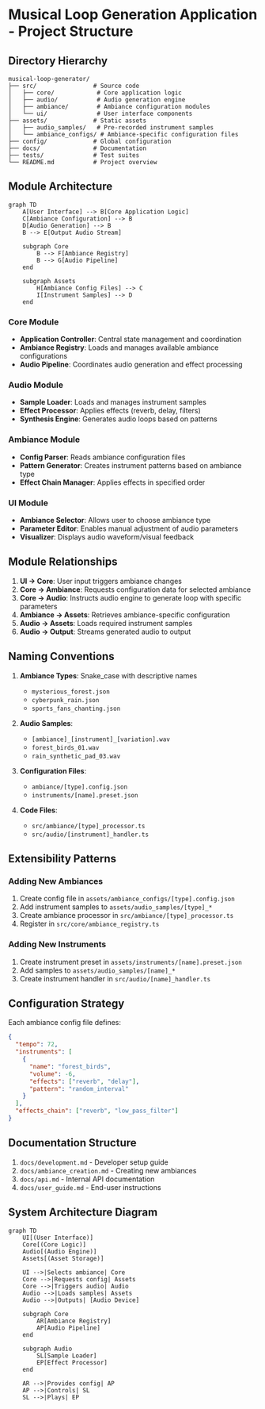 # Musical Loop Generation Application - Project Structure

## Directory Hierarchy
```
musical-loop-generator/
├── src/                # Source code
│   ├── core/            # Core application logic
│   ├── audio/           # Audio generation engine
│   ├── ambiance/        # Ambiance configuration modules
│   └── ui/              # User interface components
├── assets/             # Static assets
│   ├── audio_samples/   # Pre-recorded instrument samples
│   └── ambiance_configs/ # Ambiance-specific configuration files
├── config/             # Global configuration
├── docs/               # Documentation
├── tests/              # Test suites
└── README.md           # Project overview
```

## Module Architecture
```mermaid
graph TD
    A[User Interface] --> B[Core Application Logic]
    C[Ambiance Configuration] --> B
    D[Audio Generation] --> B
    B --> E[Output Audio Stream]
    
    subgraph Core
        B --> F[Ambiance Registry]
        B --> G[Audio Pipeline]
    end
    
    subgraph Assets
        H[Ambiance Config Files] --> C
        I[Instrument Samples] --> D
    end
```

### Core Module
- **Application Controller**: Central state management and coordination
- **Ambiance Registry**: Loads and manages available ambiance configurations
- **Audio Pipeline**: Coordinates audio generation and effect processing

### Audio Module
- **Sample Loader**: Loads and manages instrument samples
- **Effect Processor**: Applies effects (reverb, delay, filters)
- **Synthesis Engine**: Generates audio loops based on patterns

### Ambiance Module
- **Config Parser**: Reads ambiance configuration files
- **Pattern Generator**: Creates instrument patterns based on ambiance type
- **Effect Chain Manager**: Applies effects in specified order

### UI Module
- **Ambiance Selector**: Allows user to choose ambiance type
- **Parameter Editor**: Enables manual adjustment of audio parameters
- **Visualizer**: Displays audio waveform/visual feedback

## Module Relationships
1. **UI → Core**: User input triggers ambiance changes
2. **Core → Ambiance**: Requests configuration data for selected ambiance
3. **Core → Audio**: Instructs audio engine to generate loop with specific parameters
4. **Ambiance → Assets**: Retrieves ambiance-specific configuration
5. **Audio → Assets**: Loads required instrument samples
6. **Audio → Output**: Streams generated audio to output

## Naming Conventions
1. **Ambiance Types**: Snake_case with descriptive names
   - `mysterious_forest.json`
   - `cyberpunk_rain.json`
   - `sports_fans_chanting.json`

2. **Audio Samples**: 
   - `[ambiance]_[instrument]_[variation].wav`
   - `forest_birds_01.wav`
   - `rain_synthetic_pad_03.wav`

3. **Configuration Files**:
   - `ambiance/[type].config.json`
   - `instruments/[name].preset.json`

4. **Code Files**:
   - `src/ambiance/[type]_processor.ts`
   - `src/audio/[instrument]_handler.ts`

## Extensibility Patterns
### Adding New Ambiances
1. Create config file in `assets/ambiance_configs/[type].config.json`
2. Add instrument samples to `assets/audio_samples/[type]_*`
3. Create ambiance processor in `src/ambiance/[type]_processor.ts`
4. Register in `src/core/ambiance_registry.ts`

### Adding New Instruments
1. Create instrument preset in `assets/instruments/[name].preset.json`
2. Add samples to `assets/audio_samples/[name]_*`
3. Create instrument handler in `src/audio/[name]_handler.ts`

## Configuration Strategy
Each ambiance config file defines:
```json
{
  "tempo": 72,
  "instruments": [
    {
      "name": "forest_birds",
      "volume": -6,
      "effects": ["reverb", "delay"],
      "pattern": "random_interval"
    }
  ],
  "effects_chain": ["reverb", "low_pass_filter"]
}
```

## Documentation Structure
1. `docs/development.md` - Developer setup guide
2. `docs/ambiance_creation.md` - Creating new ambiances
3. `docs/api.md` - Internal API documentation
4. `docs/user_guide.md` - End-user instructions

## System Architecture Diagram
```mermaid
graph TD
    UI[(User Interface)]
    Core[(Core Logic)]
    Audio[(Audio Engine)]
    Assets[(Asset Storage)]
    
    UI -->|Selects ambiance| Core
    Core -->|Requests config| Assets
    Core -->|Triggers audio| Audio
    Audio -->|Loads samples| Assets
    Audio -->|Outputs| [Audio Device]
    
    subgraph Core
        AR[Ambiance Registry]
        AP[Audio Pipeline]
    end
    
    subgraph Audio
        SL[Sample Loader]
        EP[Effect Processor]
    end
    
    AR -->|Provides config| AP
    AP -->|Controls| SL
    SL -->|Plays| EP